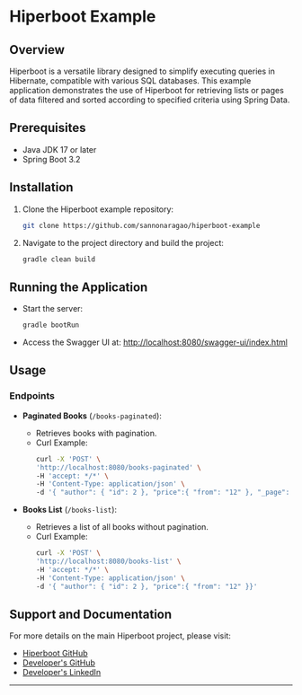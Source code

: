 
# Hiperboot Example

## Overview
Hiperboot is a versatile library designed to simplify executing queries in Hibernate, compatible with various SQL databases. This example application demonstrates the use of Hiperboot for retrieving lists or pages of data filtered and sorted according to specified criteria using Spring Data.

## Prerequisites
- Java JDK 17 or later
- Spring Boot 3.2

## Installation
1. Clone the Hiperboot example repository:
   ```bash
   git clone https://github.com/sannonaragao/hiperboot-example
   ```
2. Navigate to the project directory and build the project:
   ```bash
   gradle clean build
   ```

## Running the Application

- Start the server:
  ```bash
  gradle bootRun
  ```
- Access the Swagger UI at: [http://localhost:8080/swagger-ui/index.html](http://localhost:8080/swagger-ui/index.html)

## Usage

### Endpoints
- **Paginated Books** (`/books-paginated`):
    - Retrieves books with pagination.
    - Curl Example:
      ```bash
      curl -X 'POST' \
      'http://localhost:8080/books-paginated' \
      -H 'accept: */*' \
      -H 'Content-Type: application/json' \
      -d '{ "author": { "id": 2 }, "price":{ "from": "12" }, "_page": { "offset": 0, "limit": 5, "sort": "-title" } }'
      ```

- **Books List** (`/books-list`):
    - Retrieves a list of all books without pagination.
    - Curl Example:
      ```bash
      curl -X 'POST' \
      'http://localhost:8080/books-list' \
      -H 'accept: */*' \
      -H 'Content-Type: application/json' \
      -d '{ "author": { "id": 2 }, "price":{ "from": "12" }}'
      ```

## Support and Documentation
For more details on the main Hiperboot project, please visit:
- [Hiperboot GitHub](https://github.com/sannonaragao/hiperboot)
- [Developer's GitHub](https://github.com/sannonaragao/)
- [Developer's LinkedIn](https://www.linkedin.com/in/sannonaragao/)

---
